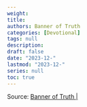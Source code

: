 ```yaml
---
weight:
title: 
authors: Banner of Truth
categories: [Devotional]
tags: null
description: 
draft: false
date: "2023-12-"
lastmod: "2023-12-"
series: null
toc: true
---
```


<!--more-->

<!-- Tab links -->


Source: <a href = "" target="_blank" rel="noopener noreferrer">Banner of Truth | </a>